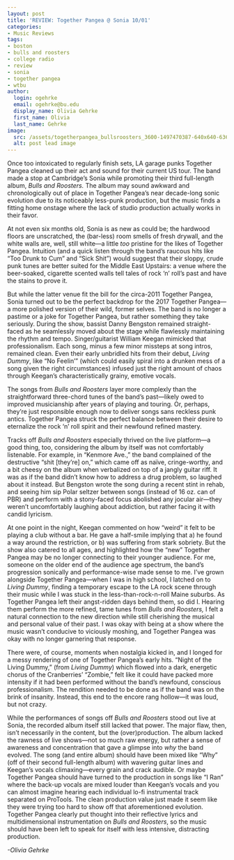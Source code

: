 ```yaml
---
layout: post
title: 'REVIEW: Together Pangea @ Sonia 10/01'
categories:
- Music Reviews
tags:
- boston
- bulls and roosters
- college radio
- review
- sonia
- together pangea
- wtbu
author:
  login: ogehrke
  email: ogehrke@bu.edu
  display_name: Olivia Gehrke
  first_name: Olivia
  last_name: Gehrke
image:
  src: /assets/togetherpangea_bullsroosters_3600-1497470387-640x640-636x636.png
  alt: post lead image
---
```


Once too intoxicated to regularly finish sets, LA garage punks Together Pangea cleaned up their act and sound for their current US tour. The band made a stop at Cambridge’s Sonia while promoting their third full-length album, _Bulls and Roosters._ The album may sound awkward and chronologically out of place in Together Pangea’s near decade-long sonic evolution due to its noticeably less-punk production, but the music finds a fitting home onstage where the lack of studio production actually works in their favor.

At not even six months old, Sonia is as new as could be; the hardwood floors are unscratched, the (bar-less) room smells of fresh drywall, and the white walls are, well, still white—a little _too_ pristine for the likes of Together Pangea. Intuition (and a quick listen through the band’s raucous hits like “Too Drunk to Cum” and “Sick Shit”) would suggest that their sloppy, crude punk tunes are better suited for the Middle East Upstairs: a venue where the beer-soaked, cigarette scented walls tell tales of rock ‘n’ roll’s past and have the stains to prove it.

But while the latter venue fit the bill for the circa-2011 Together Pangea, Sonia turned out to be the perfect backdrop for the 2017 Together Pangea—a more polished version of their wild, former selves. The band is no longer a pastime or a joke for Together Pangea, but rather something they take seriously. During the show, bassist Danny Bengston remained straight-faced as he seamlessly moved about the stage while flawlessly maintaining the rhythm and tempo. Singer/guitarist William Keegan mimicked that professionalism. Each song, minus a few minor missteps at song intros, remained clean. Even their early unbridled hits from their debut, _Living Dummy_, like “No Feelin’” (which could easily spiral into a drunken mess of a song given the right circumstances) infused just the right amount of chaos through Keegan’s characteristically grainy, emotive vocals.

The songs from _Bulls and Roosters_ layer more complexly than the straightforward three-chord tunes of the band’s past—likely owed to improved musicianship after years of playing and touring. Or, perhaps, they’re just responsible enough now to deliver songs sans reckless punk antics. Together Pangea struck the perfect balance between their desire to eternalize the rock ‘n’ roll spirit and their newfound refined mastery.

Tracks off _Bulls and Roosters_ especially thrived on the live platform—a good thing, too, considering the album by itself was not comfortably listenable. For example, in “Kenmore Ave.,” the band complained of the destructive “shit \[they’re\] on,” which came off as naïve, cringe-worthy, and a bit cheesy on the album when verbalized on top of a jangly guitar riff. It was as if the band didn’t know how to address a drug problem, so laughed about it instead. But Bengston wrote the song during a recent stint in rehab, and seeing him sip Polar seltzer between songs (instead of 16 oz. can of PBR) and perform with a stony-faced focus abolished any jocular air—they weren’t uncomfortably laughing about addiction, but rather facing it with candid lyricism.

At one point in the night, Keegan commented on how “weird” it felt to be playing a club without a bar. He gave a half-smile implying that a) he found a way around the restriction, or b) was suffering from stark sobriety. But the show also catered to all ages, and highlighted how the “new” Together Pangea may be no longer connecting to their younger audience. For me, someone on the older end of the audience age spectrum, the band’s progression sonically and performance-wise made sense to me. I’ve grown alongside Together Pangea—when I was in high school, I latched on to _Living Dummy_, finding a temporary escape to the LA rock scene through their music while I was stuck in the less-than-rock-n-roll Maine suburbs. As Together Pangea left their angst-ridden days behind them, so did I. Hearing them perform the more refined, tame tunes from _Bulls and Roosters,_ I felt a natural connection to the new direction while still cherishing the musical and personal value of their past. I was okay with being at a show where the music wasn’t conducive to viciously moshing, and Together Pangea was okay with no longer garnering that response.

There were, of course, moments when nostalgia kicked in, and I longed for a messy rendering of one of Together Pangea’s early hits. “Night of the Living Dummy,” (from _Living Dummy_) which flowed into a dark, energetic chorus of the Cranberries’ “Zombie,” felt like it could have packed more intensity if it had been performed without the band’s newfound, conscious professionalism. The rendition needed to be done as if the band was on the brink of insanity. Instead, this end to the encore rang hollow—it was loud, but not crazy.

While the performances of songs off _Bulls and Roosters_ stood out live at Sonia, the recorded album itself still lacked that power. The major flaw, then, isn’t necessarily in the content, but the (over)production. The album lacked the rawness of live shows—not so much raw energy, but rather a sense of awareness and concentration that gave a glimpse into _why_ the band evolved. The song (and entire album) should have been mixed like “Why” (off of their second full-length album) with wavering guitar lines and Keegan’s vocals climaxing—every grain and crack audible. Or maybe Together Pangea should have turned to the production in songs like “I Ran” where the back-up vocals are mixed louder than Keegan’s vocals and you can almost imagine hearing each individual lo-fi instrumental track separated on ProTools. The clean production value just made it seem like they were trying too hard to show off that aforementioned evolution. Together Pangea clearly put thought into their reflective lyrics and multidimensional instrumentation on _Bulls and Roosters_, so the music should have been left to speak for itself with less intensive, distracting production.

_\-Olivia Gehrke_